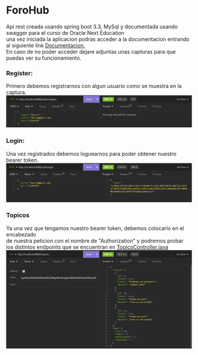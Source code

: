 <h1>ForoHub</h1>
<p>Api rest creada usando spring boot 3.3, MySql y documentada usando swagger para el curso de Oracle Next Education<br>
una vez iniciada la aplicacion podras acceder a la documentacion entrando al siguiente link <a href="http://localhost:8080/swagger-ui/index.html">Documentacion.</a><br>
En caso de no poder acceder dejare adjuntas unas capturas para que puedas ver su funcionamiento.<br>
<h3>Register:</h3>
Primero debemos registrarnos con algun usuario como se muestra en la captura.<br>
<img src="images/register.jpg">

<h3>Login:</h3>
Una vez registrados debemos loguearnos para poder obtener nuestro bearer token.<br>
<img src="images/login.jpg">

<h3>Topicos</h3>
Ya una vez que tengamos nuestro bearer token, debemos colocarlo en el encabezado <br>
de nuestra peticion con el nombre de "Authorization" y podremos probar los distintos
endpoints que se encuentran en <a href="./src/main/java/com/alura/forohub/controller/TopicoController.java">TopicoController.java</a>
<img src="images/getAll.jpg">
</p>
